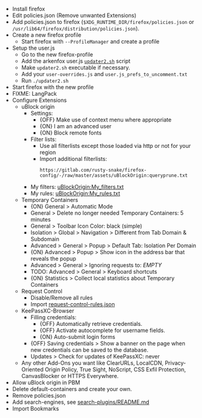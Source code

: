 
 - Install firefox
 - Edit policies.json (Remove unwanted Extensions)
 - Add policies.json to firefox (`$XDG_RUNTIME_DIR/firefox/policies.json` or `/usr/lib64/firefox/distribution/policies.json`).
 - Create a new firefox profile
   - Start firefox with `--ProfileManager` and create a profile
 - Setup the user.js
   - Go to the new firefox-profile
   - Add the arkenfox user.js [`updater2.sh`] script
   - Make `updater2.sh` executable if necessary.
   - Add your `user-overrides.js` and `user.js_prefs_to_uncomment.txt`
   - Run `./updater2.sh`
 - Start firefox with the new profile
 - FIXME: LangPack
 - Configure Extensions
   - uBlock origin
     - Settings:
       - {OFF} Make use of context menu where appropriate
       - {ON} I am an advanced user
       - {ON} Block remote fonts
     - Filter lists:
       - Use all filterlists except those loaded via http or not for your region
       - Import additional filterlists:
         ```
         https://gitlab.com/rusty-snake/firefox-config/-/raw/master/assets/uBlockOrigin:queryprune.txt
         ```
     - My filters: [uBlockOrigin:My_filters.txt]
     - My rules: [uBlockOrigin:My_rules.txt]
   - Temporary Containers
     - {ON} General > Automatic Mode
     - General > Delete no longer needed Temporary Containers: 5 minutes
     - General > Toolbar Icon Color: black (simple)
     - Isolation > Global > Navigation > Different from Tab Domain & Subdomain
     - Advanced > General > Popup > Default Tab: Isolation Per Domain
     - {ON} Advanced > Popup > Show icon in the address bar that reveals the popup
     - Advanced > General > Ignoring requests to: _EMPTY_
     - TODO: Advanced > General > Keyboard shortcuts 
     - {ON} Statistics > Collect local statistics about Temporary Containers
   - Request Control
     - Disable/Remove all rules
     - Import [request-control-rules.json]
   - KeePassXC-Browser
     - Filling credentials:
       - {OFF} Automatically retrieve credentials.
       - {OFF} Activate autocomplete for username fields.
       - {ON} Auto-submit login forms
     - {OFF} Saving credentials > Show a banner on the page when new credentials can be saved to the database.
     - Updates > Check for updates of KeePassXC: never
   - Any other Add-Ons you want like ClearURLs, LocalCDN, Privacy-Oriented Origin Policy, True Sight, NoScript, CSS Exfil Protection, CanvasBlocker or HTTPS Everywhere.
 - Allow uBlock origin in PBM
 - Delete default-containers and create your own.
 - Remove policies.json
 - Add search-engines, see [search-plugins/README.md]
 - Import Bookmarks

[`updater2.sh`]: assets/updater2.sh
[uBlockOrigin:My_filters.txt]: assets/uBlockOrigin:My_filters.txt
[uBlockOrigin:My_rules.txt]: assets/uBlockOrigin:My_rules.txt
[request-control-rules.json]: assets/request-control-rules.json
[search-plugins/README.md]: search-plugins/README.md
